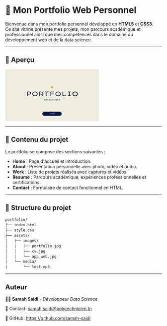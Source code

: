 # 📁 Mon Portfolio Web Personnel

Bienvenue dans mon portfolio personnel développé en **HTML5** et **CSS3**.  
Ce site vitrine présente mes projets, mon parcours académique et professionnel ainsi que mes compétences dans le domaine du développement web et de la data science.

---

## 📸 Aperçu

![Aperçu du portfolio](assets/images/cv.jpg)

---

## 📑 Contenu du projet

Le portfolio se compose des sections suivantes :

- **Home** : Page d'accueil et introduction.
- **About** : Présentation personnelle avec photo, vidéo et audio.
- **Work** : Liste de projets réalisés avec captures et vidéos.
- **Resume** : Parcours académique, expériences professionnelles et certifications.
- **Contact** : Formulaire de contact fonctionnel en HTML.


---
## 📂 Structure du projet
```bash
portfolio/
├── index.html
├── style.css
├── assets/
│   ├── images/
│   │   ├── portfolio.jpg
│   │   ├── cv.jpg
│   │   └── app_web.jpg
│   └── media/
│       └── test.mp3

```


---

## Auteur

👩‍💻 **Samah Saidi** - *Développeur Data Science*

📧 Contact: samah.saidi@polytechnicien.tn

🔗 GitHub: https://github.com/samah-saidi